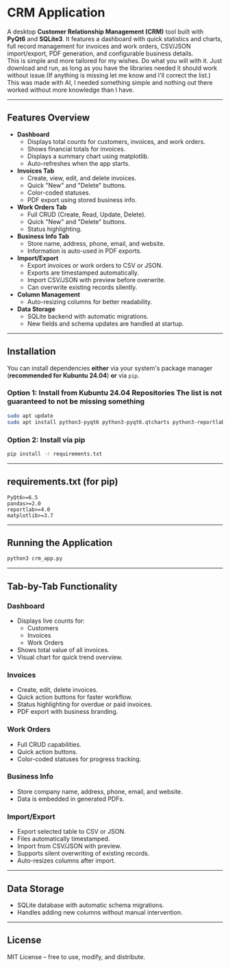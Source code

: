 # CRM Application

A desktop **Customer Relationship Management (CRM)** tool built with **PyQt6** and **SQLite3**.
It features a dashboard with quick statistics and charts, full record management for invoices and work orders, CSV/JSON import/export, PDF generation, and configurable business details.  
This is simple and more tailored for my wishes. Do what you will with it. Just download and run, as long as you have the libraries needed it should work without issue.(If anything is missing let me know and I'll correct the list.)  
This was made with AI, I needed something simple and nothing out there worked without more knowledge than I have.

---

## **Features Overview**
- **Dashboard**
  - Displays total counts for customers, invoices, and work orders.
  - Shows financial totals for invoices.
  - Displays a summary chart using matplotlib.
  - Auto-refreshes when the app starts.
- **Invoices Tab**
  - Create, view, edit, and delete invoices.
  - Quick "New" and "Delete" buttons.
  - Color-coded statuses.
  - PDF export using stored business info.
- **Work Orders Tab**
  - Full CRUD (Create, Read, Update, Delete).
  - Quick "New" and "Delete" buttons.
  - Status highlighting.
- **Business Info Tab**
  - Store name, address, phone, email, and website.
  - Information is auto-used in PDF exports.
- **Import/Export**
  - Export invoices or work orders to CSV or JSON.
  - Exports are timestamped automatically.
  - Import CSV/JSON with preview before overwrite.
  - Can overwrite existing records silently.
- **Column Management**
  - Auto-resizing columns for better readability.
- **Data Storage**
  - SQLite backend with automatic migrations.
  - New fields and schema updates are handled at startup.

---

## **Installation**

You can install dependencies **either** via your system's package manager (**recommended for Kubuntu 24.04**) **or** via `pip`.

### **Option 1: Install from Kubuntu 24.04 Repositories** **The list is not guaranteed to not be missing something**
```bash
sudo apt update
sudo apt install python3-pyqt6 python3-pyqt6.qtcharts python3-reportlab python3-pandas python3-matplotlib sqlite3 libqt6sql6-sqlite python3-openpyxl python3-pylsp
```

### **Option 2: Install via pip**
```bash
pip install -r requirements.txt
```

---

## **requirements.txt** (for pip)
```
PyQt6>=6.5
pandas>=2.0
reportlab>=4.0
matplotlib>=3.7
```

---

## **Running the Application**
```bash
python3 crm_app.py
```

---

## **Tab-by-Tab Functionality**

### **Dashboard**
- Displays live counts for:
  - Customers
  - Invoices
  - Work Orders
- Shows total value of all invoices.
- Visual chart for quick trend overview.

### **Invoices**
- Create, edit, delete invoices.
- Quick action buttons for faster workflow.
- Status highlighting for overdue or paid invoices.
- PDF export with business branding.

### **Work Orders**
- Full CRUD capabilities.
- Quick action buttons.
- Color-coded statuses for progress tracking.

### **Business Info**
- Store company name, address, phone, email, and website.
- Data is embedded in generated PDFs.

### **Import/Export**
- Export selected table to CSV or JSON.
- Files automatically timestamped.
- Import from CSV/JSON with preview.
- Supports silent overwriting of existing records.
- Auto-resizes columns after import.

---

## **Data Storage**
- SQLite database with automatic schema migrations.
- Handles adding new columns without manual intervention.

---

## **License**
MIT License – free to use, modify, and distribute.
